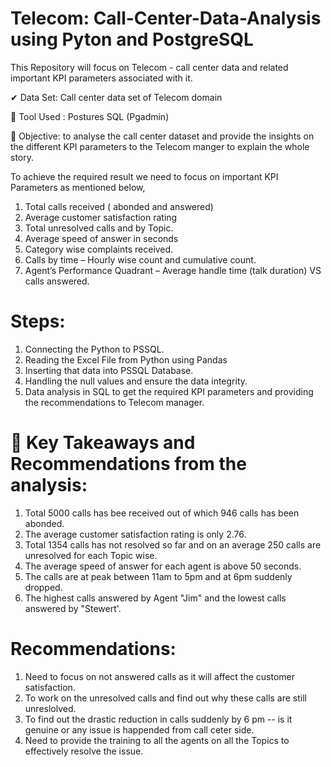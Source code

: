 # Telecom: Call-Center-Data-Analysis using Pyton and PostgreSQL
This Repository will focus on Telecom - call center data and related important KPI parameters associated with it.

✔ Data Set: Call center data set of Telecom domain

🔵	Tool Used : Postures SQL (Pgadmin)

🌱	Objective: to analyse the call center dataset and provide the insights on the different KPI parameters to the Telecom manger to explain the whole story.

To achieve the required result we need to focus on important KPI Parameters as mentioned below,
1.	Total calls received ( abonded and answered)
2.	Average customer satisfaction rating
3.	Total unresolved calls and by Topic.
4.	Average speed of answer in seconds
5.	Category wise complaints received.
6.	Calls by time – Hourly wise count and cumulative count.
7.	Agent’s Performance Quadrant – Average handle time (talk duration) VS calls answered.


# Steps: 
1.	Connecting the Python to PSSQL.
2.	Reading the Excel File from Python using Pandas
3.	Inserting that data into PSSQL Database.
4.	Handling the null values and ensure the data integrity.
5.	Data analysis in SQL to get the required KPI parameters and providing the recommendations to Telecom manager.

# 💐 Key Takeaways and Recommendations from the analysis:

 1. Total 5000 calls has bee received out of which 946 calls has been abonded.
 2. The average customer satisfaction rating is only 2.76.
 3. Total 1354 calls has not resolved so far and on an average 250 calls are unresolved for each Topic wise.
 4. The average speed of answer for each agent is above 50 seconds.
 5. The calls are at peak between 11am to 5pm and at 6pm suddenly dropped.
 6. The highest calls answered by Agent "Jim" and the lowest calls answered by "Stewert'.

# Recommendations:
1. Need to focus on not answered calls as it will affect the customer satisfaction.
2. To work on the unresolved calls and find out why these calls are still unreslolved.
3. To find out the drastic reduction in calls suddenly by 6 pm -- is it genuine or any issue is happended from call ceter side.
4. Need to provide the training to all the agents on all the Topics to effectively resolve the issue.

